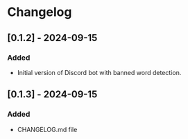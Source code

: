 # Changelog

## [0.1.2] - 2024-09-15
### Added
- Initial version of Discord bot with banned word detection.

## [0.1.3] - 2024-09-15
### Added
- CHANGELOG.md file

